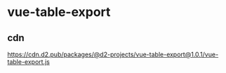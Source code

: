 # vue-table-export

## cdn

https://cdn.d2.pub/packages/@d2-projects/vue-table-export@1.0.1/vue-table-export.js
